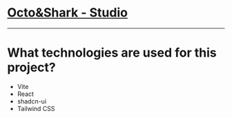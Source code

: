 # [Octo&Shark - Studio](https://oct-n-shrk.studio)
---
# What technologies are used for this project?
- Vite
- React
- shadcn-ui
- Tailwind CSS
